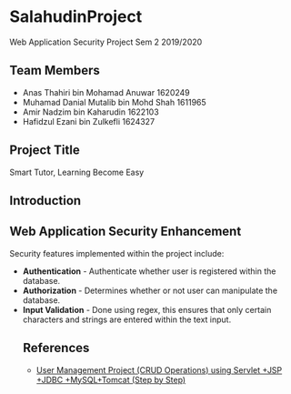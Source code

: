 # SalahudinProject
Web Application Security Project Sem 2 2019/2020

## Team Members
<ul>
  <li>Anas Thahiri bin Mohamad Anuwar 1620249</li>
  <li>Muhamad Danial Mutalib bin Mohd Shah  1611965</li>
  <li>Amir Nadzim bin Kaharudin 1622103</li>
  <li>Hafidzul Ezani bin Zulkefli 1624327</li>
</ul>

## Project Title
Smart Tutor, Learning Become Easy

## Introduction


## Web Application Security Enhancement
Security features implemented within the project include:
<ul>
  <li><b>Authentication</b> - Authenticate whether user is registered within the database.</li>
  <li><b>Authorization</b> - Determines whether or not user can manipulate the database.</li>
  <li><b>Input Validation</b> - Done using regex, this ensures that only certain characters and strings are entered within the text input.</li>
    
## References
<ul>
  <li><a href='https://youtu.be/-3m2_wHWXf4'>User Management Project (CRUD Operations) using Servlet +JSP +JDBC +MySQL+Tomcat (Step by Step)</a></li>
</ul>
